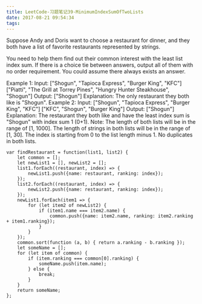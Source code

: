 ```yaml
---
title: LeetCode-习题笔记39-MinimumIndexSumOfTwoLists
date: 2017-08-21 09:54:34
tags:
---
```



Suppose Andy and Doris want to choose a restaurant for dinner, and they both have a list of favorite restaurants represented by strings.

You need to help them find out their common interest with the least list index sum. If there is a choice tie between answers, output all of them with no order requirement. You could assume there always exists an answer.

Example 1:
Input:
["Shogun", "Tapioca Express", "Burger King", "KFC"]
["Piatti", "The Grill at Torrey Pines", "Hungry Hunter Steakhouse", "Shogun"]
Output: ["Shogun"]
Explanation: The only restaurant they both like is "Shogun".
Example 2:
Input:
["Shogun", "Tapioca Express", "Burger King", "KFC"]
["KFC", "Shogun", "Burger King"]
Output: ["Shogun"]
Explanation: The restaurant they both like and have the least index sum is "Shogun" with index sum 1 (0+1).
Note:
The length of both lists will be in the range of [1, 1000].
The length of strings in both lists will be in the range of [1, 30].
The index is starting from 0 to the list length minus 1.
No duplicates in both lists.



	var findRestaurant = function(list1, list2) {
	    let common = [];
	    let newList1 = [], newList2 = [];
	    list1.forEach((restaurant, index) => {
	        newList1.push({name: restaurant, ranking: index});
	    });
	    list2.forEach((restaurant, index) => {
	        newList2.push({name: restaurant, ranking: index});
	    });
	    newList1.forEach(item1 => {
	        for (let item2 of newList2) {
	            if (item1.name === item2.name) {
	                common.push({name: item2.name, ranking: item2.ranking + item1.ranking});
	            }
	        }
	    });
	    common.sort(function (a, b) { return a.ranking - b.ranking });
	    let someName = [];
	    for (let item of common) {
	        if (item.ranking === common[0].ranking) {
	            someName.push(item.name);
	        } else {
	            break;
	        }
	    }
	    return someName;
	};